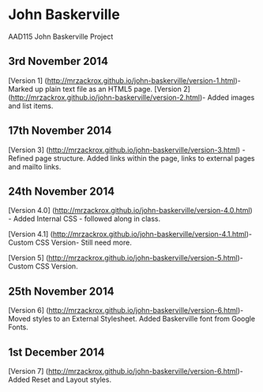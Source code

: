 John Baskerville
================

AAD115 John Baskerville Project

3rd November 2014
-----------------

[Version 1] (http://mrzackrox.github.io/john-baskerville/version-1.html)- Marked up plain text file as an HTML5 page.
[Version 2] (http://mrzackrox.github.io/john-baskerville/version-2.html)- Added images and list items.

17th November 2014
-----------------

[Version 3] (http://mrzackrox.github.io/john-baskerville/version-3.html) - Refined page structure. Added links within the page, links to external pages and mailto links.

24th November 2014
-----------------

[Version 4.0] (http://mrzackrox.github.io/john-baskerville/version-4.0.html) - Added Internal CSS - followed along in class.

[Version 4.1] (http://mrzackrox.github.io/john-baskerville/version-4.1.html)- Custom CSS Version- Still need more.

[Version 5] (http://mrzackrox.github.io/john-baskerville/version-5.html)- Custom CSS Version.

25th November 2014
-----------------

[Version 6] (http://mrzackrox.github.io/john-baskerville/version-6.html)- Moved styles to an External Stylesheet. Added Baskerville font from Google Fonts.

1st December 2014
-----------------

[Version 7] (http://mrzackrox.github.io/john-baskerville/version-6.html)- Added Reset and Layout styles.
